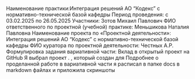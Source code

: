 Наименование практики:Интеграция решений АО “Кодекс” с нормативно-технической базой кафедры 
Период проведения: с 03.02.2025 по 26.05.2025 Участники: Зотов Михаил Павлович ФИО ответственного по проектной (учебной) практике: Меньшикова Наталия Павловна Наименование проекта по «Проектной деятельности»: Интеграция решений АО “Кодекс” с нормативно-технической базой кафедры ФИО куратора по проектной деятельности: Честных А.Р. Формулировка задания вариативной части: Вклад в открытый проект на GitHub Я выбрал проект . , который создан для Подробнее о проделанной работе в вариативной части я расписал в папке docs в markdown файлах и приложила скриншоты
